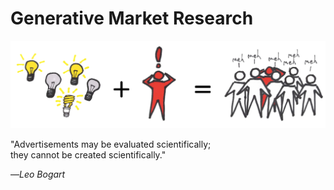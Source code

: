 # Generative Market Research

![](/assets/framework---lean-startup-playbook---generative-market-research.png)

"Advertisements may be evaluated scientifically;  
they cannot be created scientifically."

—_Leo Bogart_

